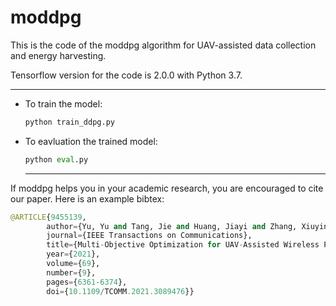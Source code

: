 # moddpg
This is the code of the moddpg algorithm for UAV-assisted data collection and energy harvesting.

Tensorflow version for the code is 2.0.0 with Python 3.7.

*****

- To train the model:  
    ```python
    python train_ddpg.py
    ```

- To eavluation the trained model:  
     ```python
    python eval.py
    ```
    
    *****
    
If moddpg helps you in your academic research, you are encouraged to cite our paper. Here is an example bibtex:
```python
@ARTICLE{9455139,  
        author={Yu, Yu and Tang, Jie and Huang, Jiayi and Zhang, Xiuyin and So, Daniel Ka Chun and Wong, Kai-Kit},  
        journal={IEEE Transactions on Communications},   
        title={Multi-Objective Optimization for UAV-Assisted Wireless Powered IoT Networks Based on Extended DDPG Algorithm},   
        year={2021},  
        volume={69},  
        number={9},  
        pages={6361-6374},  
        doi={10.1109/TCOMM.2021.3089476}}
```

